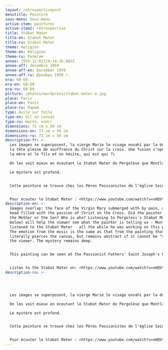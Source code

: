```yaml
---
layout: retrospectivepost
menutitle: Peinture
sous-menu: Sous-menu
active-item: peintures
active-item2: retrospective
title: Stabat Mater
title-en: Stabat Mater
title-ru: Stabat Mater
theme: Religion
theme-en: Religion
theme-ru: Религия
annee: 1959-12-01T19:14:36.082Z
annee-aff: décembre 1959
annee-aff-en: December 1959
annee-aff-ru: Декабрь 1959 г.
era: 60-69
era-en: 60-69
era-ru: 60-69
picture: /photos/wordpress/stabat-mater-e.jpg
place: Paris
place-en: Paris
place-ru: Париж
type: Huile sur toile
type-en: Oil on canvas
type-ru: масло, холст
dimensions: 73 cm x 50 cm
dimensions-en: 73 cm x 50 cm
dimensions-ru: 73 см x 50 см
description-fr: >-
  Les images se superposent, la vierge Marie le visage envahi par la douleur et
  la tête pleine de souffrance du Christ sur la croix. Une fusion s’opère entre
  la mère et le fils et on hésite, qui est qui ?\

  On les voit mieux en écoutant le Stabat Mater de Pergolèse que Montlaur aimait se passer lorsqu’il peignait. L’émotion de la musique est la même qui transperce de la toile, abstraite si on ne “voit” pas.\

  Le mystère est profond.


  Cette peinture se trouve chez les Pères Passionistes de l’église Saint Joseph, 50 avenue Hoche à Paris


  Pour écouter le Stabat Mater : <https://www.youtube.com/watch?v=xHQVtYzjLao&ab_channel=TerryTirlipirli> (Pergolesi - Stabat mater, Margaret Marshall, Lucia Valentini Terrani, London Symphony Orchestra - *Deutsche Grammophon* )
description-en: >-
  Images overlap: the face of the Virgin Mary submerged with by pain, and her
  head filled with the passion of Christ on the Cross. Did the painter represent
  the Mother or the Son? Who is who? Listening to Pergolesi's Stabat Mater (link
  below) will help the viewer see what the painter is telling us – Montlaur
  listened to the Stabat Mater   all the while he was working on this painting.
  The emotion from the music is the same as that from the painting that
  literally pierces the canvas, but remains abstract if it cannot be "seen", by
  the viewer. The mystery remains deep.


  This painting can be seen at the Passionist Fathers' Saint Joseph's Church, 50 Avenue Hoche in Paris.


  Listen to the Stabat Mater on: <https://www.youtube.com/watch?v=xHQVtYzjLao&ab_channel=TerryTirlipirli> (Pergolesi - Stabat mater, Margaret Marshall, Lucia Valentini Terrani, London Symphony Orchestra -  *Deutsche Grammophon* )
description-ru: >-
  



  Les images se superposent, la vierge Marie le visage envahi par la douleur et la tête pleine de souffrance du Christ sur la croix. Une fusion s’opère entre la mère et le fils et on hésite, qui est qui ?\

  On les voit mieux en écoutant le Stabat Mater de Pergolèse que Montlaur aimait se passer lorsqu’il peignait. L’émotion de la musique est la même qui transperce de la toile, abstraite si on ne “voit” pas.\

  Le mystère est profond.


  Cette peinture se trouve chez les Pères Passionistes de l’église Saint Joseph, 50 avenue Hoche à Paris


  Pour écouter le Stabat Mater : <https://www.youtube.com/watch?v=xHQVtYzjLao&ab_channel=TerryTirlipirli> (Pergolesi - Stabat mater, Margaret Marshall, Lucia Valentini Terrani, London Symphony Orchestra - *Deutsche Grammophon* )
---
```

